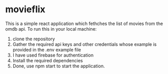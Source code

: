 # movieflix

This is a simple react application which fethches the list of movies from the omdb api. 
To run this in your local machine:
1. clone the repository
2. Gather the required api keys and other credentials whose example is provided in the .env example file
3. I have used firebase for authentication
4. Install the required dependencies
5. Done, use npm start to start the application. 
